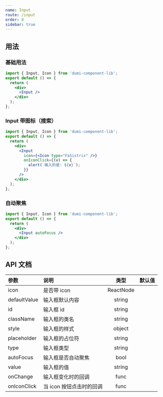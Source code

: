 ```yaml
---
name: Input
route: /input
order: 8
sidebar: true
---
```


## 用法

### 基础用法

```jsx
import { Input, Icon } from 'dumi-component-lib';
export default () => {
  return (
    <div>
      <Input />
    </div>
  );
};
```

### Input 带图标（搜索）

```jsx
import { Input, Icon } from 'dumi-component-lib';
export default () => {
  return (
    <div>
      <Input
        icon={<Icon type="FaSistrix" />}
        onIconClick={(v) => {
          alert(`输入的是: ${v}`);
        }}
      />
    </div>
  );
};
```

### 自动聚焦

```jsx
import { Input, Icon } from 'dumi-component-lib';
export default () => {
  return (
    <div>
      <Input autoFocus />
    </div>
  );
};
```

## API 文档

| 参数         | 说明                     |   类型    | 默认值 |
| :----------- | :----------------------- | :-------: | -----: |
| icon         | 是否带 icon              | ReactNode |        |
| defaultValue | 输入框默认内容           |  string   |        |
| id           | 输入框 id                |  string   |        |
| className    | 输入框的类名             |  string   |        |
| style        | 输入框的样式             |  object   |        |
| placeholder  | 输入框的占位符           |  string   |        |
| type         | 输入框类型               |  string   |        |
| autoFocus    | 输入框是否自动聚焦       |   bool    |        |
| value        | 输入框的值               |  string   |        |
| onChange     | 输入框变化时的回调       |   func    |        |
| onIconClick  | 当 icon 按钮点击时的回调 |   func    |        |
